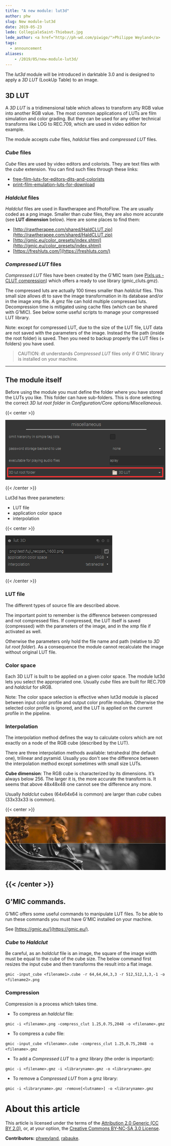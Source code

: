 ```yaml
---
title: "A new module: lut3d"
author: phw
slug: New module-lut3d
date: 2019-05-23
lede: CollegialeSaint-Thiebaut.jpg
lede_author: <a href="http://ph-wd.com/piwigo/">Philippe Weyland</a>
tags:
  - announcement
aliases:
    - /2019/05/new-module-lut3d/
---
```

The *lut3d* module will be introduced in darktable 3.0 and is designed to apply a *3D LUT* (LookUp Table) to an image.

## 3D LUT
A *3D LUT* is a tridimensional table which allows to transform any RGB value into another RGB value.
The most common applications of LUTs are film simulation and color grading. But they can be used for any other technical transforms like LOG to REC.709, which are used in video edition for example.

The module accepts *cube* files, *haldclut* files and *compressed LUT* files.

### *Cube* files
*Cube* files are used by video editors and colorists. They are text files with the *cube* extension.
You can find such files through these links:

- [free-film-luts-for-editors-dits-and-colorists](https://jonnyelwyn.co.uk/film-and-video-editing/free-film-luts-for-editors-dits-and-colorists/)
- [print-film-emulation-luts-for-download](http://juanmelara.com.au/blog/print-film-emulation-luts-for-download)

### *Haldclut* files
*Haldclut* files are used in Rawtherapee and PhotoFlow.
The are usually coded as a png image.
Smaller than *cube* files, they are also more accurate (see **LUT dimension** below).
Here are some places to find them:

- [http://rawtherapee.com/shared/HaldCLUT.zip](http://rawtherapee.com/shared/HaldCLUT.zip)
- [http://gmic.eu/color_presets/index.shtml](http://gmic.eu/color_presets/index.shtml)
- [https://freshluts.com/](https://freshluts.com/)

### *Compressed LUT* files
*Compressed LUT* files have been created by the G'MIC team (see [Pixls.us - CLUT compression](https://discuss.pixls.us/t/clut-compression/11752)) which offers a ready to use library (gmic_cluts.gmz).

The compressed luts are actually 100 times smaller than *haldclut* files.
This small size allows dt to save the image transformation in its database and/or in the image xmp file.
A gmz file can hold multiple compressed luts.
Decompression time is mitigated using cache files (which can be shared with G'MIC).
See below some useful scripts to manage your compressed LUT library.

Note: except for compressed LUT, due to the size of the LUT file, LUT data are not saved with the parameters of the image. Instead the file path (inside the root folder) is saved. Then you need to backup properly the LUT files (+ folders) you have used.

> CAUTION: dt understands *Compressed LUT* files only if G'MIC library is installed on your machine.

---
## The module itself
Before using the module you must define the folder where you have stored the LUTs you like. This folder can have sub-folders. This is done selecting the correct *3D lut root folder* in *Configuration/Core options/Miscellaneous*.

{{< center >}}

![lut3d configuration folder](lut3d-configuration.png "lut3d configuration")

{{< /center >}}

Lut3d has three parameters:

* LUT file
* application color space
* interpolation

{{< center >}}

![lut3d module](lut3d-module.png "lut3d module")

{{< /center >}}

### LUT file
The different types of source file are described above.

The important point to remember is the difference between compressed and not compressed files.
If compressed, the LUT itself is saved (compressed) with the parameters of the image, and in the xmp file if activated as well.

Otherwise the parameters only hold the file name and path (relative to *3D lut root folder*).
As a consequence the module cannot recalculate the image without original LUT file.

### Color space
Each 3D LUT is built to be applied on a given color space. The module lut3d lets you select the appropriated one.
Usually *cube* files are built for REC.709 and *haldclut* for sRGB.

Note: The color space selection is effective when lut3d module is placed between input color profile and output color profile modules.
Otherwise the selected color profile is ignored, and the LUT is applied on the current profile in the pipeline.

### Interpolation
The interpolation method defines the way to calculate colors which are not exactly on a node of the RGB cube (described by the LUT).

There are three interpolation methods available: tetrahedral (the default one), trilinear and pyramid.
Usually you don't see the difference between the interpolation method except sometimes with small size LUTs.

**Cube dimension**: The RGB cube is characterized by its dimensions. It’s always below 256.
The larger it is, the more accurate the transform is.
It seems that above 48x48x48 one cannot see the difference any more.

Usually *haldclut* cubes (64x64x64 is common) are larger than *cube* cubes (33x33x33 is common).

{{< center >}}

![lut3d example](CollegialeSaint-Thiebaut-2.jpg "Applying the lut 'fuji_neopan_1600.png'")

{{< /center >}}
---
## G'MIC commands.
G'MIC offers some useful commands to manipulate LUT files.
To be able to run these commands you must have G'MIC installed on your machine.

See [https://gmic.eu/](https://gmic.eu/).

### *Cube* to *Haldclut*
Be careful, as an *haldclut* file is an image, the square of the image width must be equal to the cube of the cube size.
The below command first resizes the input cube and then transforms the result into a flat image.

`gmic -input_cube <filename1>.cube -r 64,64,64,3,3 -r 512,512,1,3,-1 -o <filename2>.png`

### Compression
Compression is a process which takes time.

* To compress an *haldclut* file:

`gmic -i <filename>.png -compress_clut 1.25,0.75,2048 -o <filename>.gmz`

* To compress a *cube* file:

`gmic -input_cube <filename>.cube -compress_clut 1.25,0.75,2048 -o <filename>.gmz`

* To add a *Compressed LUT* to a gmz library (the order is important):

`gmic -i <filename>.gmz -i <libraryname>.gmz -o <libraryname>.gmz`

* To remove a *Compressed LUT* from a gmz library:

`gmic -i <libraryname>.gmz -remove[<lutname>] -o <libraryname>.gmz`

# About this article

This article is licensed under the terms of the [Attribution 2.0
Generic (CC BY 2.0)](https://creativecommons.org/licenses/by/2.0/),
or, at your option, the [Creative Commons BY-NC-SA 3.0
License](https://creativecommons.org/licenses/by-nc-sa/3.0/).

**Contributors:** [phweyland](https://github.com/phweyland), [rabauke](https://github.com/rabauke).
